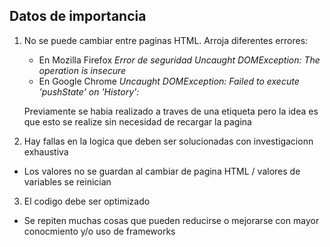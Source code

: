 Datos de importancia
-------------

1. No se puede cambiar entre paginas HTML.
   Arroja diferentes errores:
   - En Mozilla Firefox
     *Error de seguridad*
     *Uncaught DOMException: The operation is insecure*
   - En Google Chrome
     *Uncaught DOMException: Failed to execute 'pushState' on 'History':*
    
   Previamente se habia realizado a traves de una etiqueta <a> pero la idea es que esto se realize sin necesidad de recargar la pagina

2. Hay fallas en la logica que deben ser solucionadas con investigacionn exhaustiva
  - Los valores no se guardan al cambiar de pagina HTML / valores de variables se reinician
 
3. El codigo debe ser optimizado 
  - Se repiten muchas cosas que pueden reducirse o mejorarse con mayor conocmiento y/o uso de frameworks
